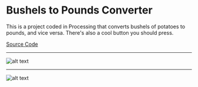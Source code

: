 # Bushels to Pounds Converter

This is a project coded in Processing that converts bushels of potatoes to pounds, and vice versa.  There's also a cool button you should press.


[Source Code](https://github.com/bcinbis/portfolio2018/blob/master/Java/Bushels-Pounds_Converter/SourceCode.pde)

---

![alt text](https://github.com/bcinbis/portfolio2018/blob/master/Images/Converter1.png)

---

![alt text](https://github.com/bcinbis/portfolio2018/blob/master/Images/Converter2.png)

